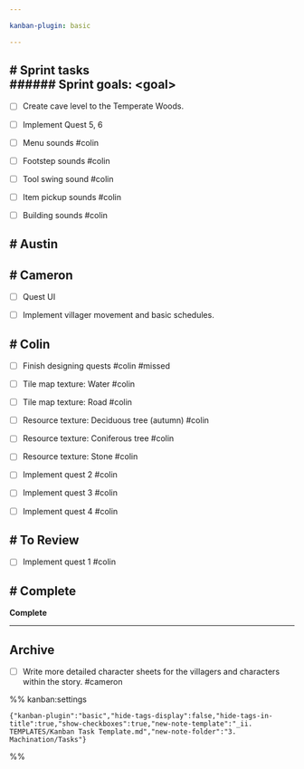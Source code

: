 ```yaml
---

kanban-plugin: basic

---
```


## # Sprint tasks<br>###### Sprint goals: \<goal>

- [ ] Create cave level to the Temperate Woods.
- [ ] Implement Quest 5, 6
- [ ] Menu sounds #colin
- [ ] Footstep sounds #colin
- [ ] Tool swing sound #colin
- [ ] Item pickup sounds #colin
- [ ] Building sounds #colin


## # Austin



## # Cameron

- [ ] Quest UI
- [ ] Implement villager movement and basic schedules.


## # Colin

- [ ] Finish designing quests #colin #missed
- [ ] Tile map texture: Water #colin
- [ ] Tile map texture: Road #colin
- [ ] Resource texture: Deciduous tree (autumn) #colin
- [ ] Resource texture: Coniferous tree #colin
- [ ] Resource texture: Stone #colin
- [ ] Implement quest 2 #colin
- [ ] Implement quest 3 #colin
- [ ] Implement quest 4 #colin


## # To Review

- [ ] Implement quest 1 #colin


## # Complete

**Complete**


***

## Archive

- [ ] Write more detailed character sheets for the villagers and characters within the story. #cameron

%% kanban:settings
```
{"kanban-plugin":"basic","hide-tags-display":false,"hide-tags-in-title":true,"show-checkboxes":true,"new-note-template":"_ii. TEMPLATES/Kanban Task Template.md","new-note-folder":"3. Machination/Tasks"}
```
%%
